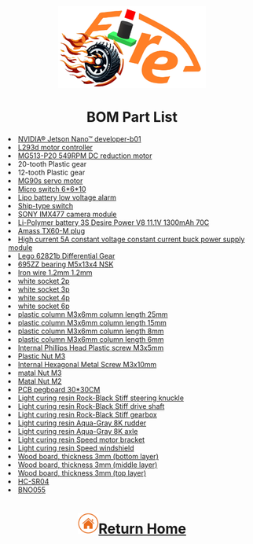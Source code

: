 <div align="center"><img src="../../other/img/logo.png" width="300" alt=" logo"></div>  

# <div align="center">BOM Part List </div>
<li><a href="https://robotkingdom.com.tw/product/rk-nvidia-jetson-nano-developer-b01/" target="_blank">NVIDIA® Jetson Nano™ developer-b01</a></li> 
<li><a href="https://atceiling.blogspot.com/2019/08/arduino54l293d.html" target="_blank">L293d motor controller</a></li>
<li><a href="https://www.amazon.com/-/zh_TW/MG513-12V-%E6%B8%9B%E9%80%9F%E9%BD%92%E8%BC%AA%E9%A6%AC%E9%81%94%E7%B7%A8%E7%A2%BC%E5%99%A8%E4%BB%A3%E7%A2%BC%E9%80%9F%E5%BA%A6%E6%B8%AC%E9%87%8F-DIY-%E8%87%AA%E5%B9%B3%E8%A1%A1%E6%B1%BD%E8%BB%8A%E5%80%92%E7%BD%AE%E6%93%BA/dp/B0B3LXV4PL">	MG513-P20 549RPM DC reduction motor</a></li>  
<li>20-tooth Plastic gear<br></li>
<li>12-tooth Plastic gear<br></li>
<li><a href="https://www.amazon.com/-/zh_TW/dp/B0BFQLNDPM">MG90s servo motor</a></li>    
<li><a href="https://www.amazon.ae/XLX-B3f-4055-Momentary-Tactile-Button/dp/B07NWDHH41">Micro switch 6*6*10</a></li>  
<li><a href="https://www.amazon.in/Invento-Battery-Voltage-Indicator-Checker/dp/B072V44Q5Z">Lipo battery low voltage alarm </a></li>  
<li><a href="https://shopee.tw/%E8%BF%B7%E4%BD%A0%E8%88%B9%E5%9E%8B%E9%96%8B%E9%97%9C-10*15-%E8%88%B9%E5%9E%8B%E9%96%8B%E9%97%9C-%E8%BF%B7%E4%BD%A0%E9%96%8B%E9%97%9C-%E6%96%B9%E5%BD%A2%E9%96%8B%E9%97%9C-%E5%85%A9%E6%AE%B5%E9%96%8B%E9%97%9C-%E9%9B%BB%E6%BA%90%E9%96%8B%E9%97%9C-%E7%BF%B9%E6%9D%BF%E9%96%8B%E9%97%9C-i.30375838.1783185946" target="_blank">Ship-type switch</a></li>     
<li><a href="https://shopee.tw/%E7%8F%BE%E8%B2%A8-SONY-IMX477-%E6%94%9D%E5%BD%B1%E9%8F%A1%E9%A0%AD%E6%A8%A1%E7%B5%84-1230%E8%90%AC%E5%83%8F%E7%B4%A0-160%C2%B0%E5%BB%A3%E8%A7%92-%E6%94%AF%E6%8F%B4%E6%A8%B9%E8%8E%93%E6%B4%BECM3-4%E3%80%81Jetson-Nano-i.10207300.8215149686?srsltid=AfmBOor9HmpX2guySAnFvW5drNG4qJtdwx98_e6muraV4LUtXM50YR5Q" target="_blank">SONY IMX477 camera module</a></li>
<li><a href="https://shopee.tw/product/17393576/2036942264?gclid=Cj0KCQjw6KunBhDxARIsAKFUGs9xoiZB_LrSF3X4XfnN1sxM-tjzbX4T2Sw9XD0c0Rfc_tkPkczAbBcaApCXEALw_wcB">Li-Polymer battery 3S Desire Power V8 11.1V 1300mAh 70C </a></li>
<li><a href="https://www.3dprow.com/products/%E6%AD%A3%E5%BB%A0-amass-xt60-xt60-f-xt60-m-%E9%8D%8D%E9%87%91%E9%AB%98%E9%9B%BB%E6%B5%81%E6%8E%A5%E9%A0%AD">Amass TX60-M plug
</a></li>
<li><a href="https://www.amazon.com/NOYITO-DC-DC-Power-Supply-Module/dp/B07G456MS8">High current 5A constant voltage constant current buck power supply module</a></li>  
<li><a href="https://www.ruten.com.tw/item/show?22229822791893">Lego 62821b Differential Gear<br></li>
<li>695ZZ bearing M5x13x4 NSK<br></li>
<li>Iron wire 1.2mm 1.2mm<br></li>
<li>white socket 2p<br></li>
<li>white socket 3p<br></li>
<li>white socket 4p<br></li>
<li>white socket 6p<br></li>
<li>plastic column M3x6mm column length 25mm<br></li>
<li>plastic column M3x6mm column length 15mm<br></li>
<li>plastic column M3x6mm column length 8mm<br></li>
<li>plastic column M3x6mm column length 6mm<br></li>
<li>Internal Phillips Head Plastic screw M3x5mm<br></li>
<li>Plastic Nut M3<br></li>
<li>Internal Hexagonal Metal Screw M3x10mm<br></li>
<li>matal Nut M3<br></li>
<li>Matal Nut M2<br></li>
<li>PCB pegboard 30*30CM<br></li>
<li><a href="https://phrozen3d.com.tw/products/rock-black-resin?srsltid=AfmBOoo94jucOOHW7Ka7-inJUQ2FOdDzytZoz4bDYIRJxEL3ndSDEhIu">Light curing resin Rock-Black Stiff steering knuckle<br></li>
<li><a href="https://phrozen3d.com.tw/products/rock-black-resin?srsltid=AfmBOoo94jucOOHW7Ka7-inJUQ2FOdDzytZoz4bDYIRJxEL3ndSDEhIu">Light curing resin Rock-Black Stiff drive shaft<br></li>
<li><a href="https://phrozen3d.com.tw/products/rock-black-resin?srsltid=AfmBOoo94jucOOHW7Ka7-inJUQ2FOdDzytZoz4bDYIRJxEL3ndSDEhIu">Light curing resin Rock-Black Stiff gearbox<br></li>
<li><a href="https://phrozen3d.com.tw/products/speed-resin">Light curing resin Aqua-Gray 8K rudder<br></li>
<li><a href="https://phrozen3d.com.tw/products/speed-resin">Light curing resin Aqua-Gray 8K axle<br></li>
<li><a href="https://phrozen3d.com.tw/products/speed-resin">Light curing resin Speed motor bracket<br></li>
<li><a href="https://phrozen3d.com.tw/products/speed-resin">Light curing resin Speed windshield<br></li>
<li>Wood board, thickness 3mm (bottom layer)<br></li>
<li>Wood board, thickness 3mm (middle layer)<br></li>
<li>Wood board, thickness 3mm (top layer)<br></li>
<li><a href="https://robotkingdom.com.tw/product/hc-sr04p-ultrasonic-ranger/">HC-SR04<br></li>
<li><a href="https://www.remisys.com.tw/product-page/bno055-absolute-orientation-sensor">BNO055<br></li>

# <div align="center">![HOME](../../other/img/home.png)[Return Home](../../)</div>  
